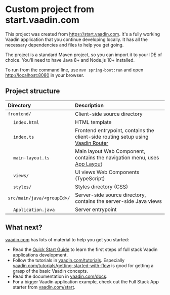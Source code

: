 # Custom project from start.vaadin.com

This project was created from https://start.vaadin.com. It's a fully working Vaadin application that you continue developing locally.
It has all the necessary dependencies and files to help you get going. 

The project is a standard Maven project, so you can import it to your IDE of choice. You'll need to have Java 8+ and Node.js 10+ installed.

To run from the command line, use `mvn spring-boot:run` and open [http://localhost:8080](http://localhost:8080) in your browser.

## Project structure

| Directory | Description |
| :--- | :--- |
| `frontend/` | Client-side source directory |
| &nbsp;&nbsp;&nbsp;&nbsp;`index.html` | HTML template |
| &nbsp;&nbsp;&nbsp;&nbsp;`index.ts` | Frontend entrypoint, contains the client-side routing setup using [Vaadin Router](https://vaadin.com/router) |
| &nbsp;&nbsp;&nbsp;&nbsp;`main-layout.ts` | Main layout Web Component, contains the navigation menu, uses [App Layout](https://vaadin.com/components/vaadin-app-layout) |
| &nbsp;&nbsp;&nbsp;&nbsp;`views/` | UI views Web Components (TypeScript) |
| &nbsp;&nbsp;&nbsp;&nbsp;`styles/` | Styles directory (CSS) |
| `src/main/java/<groupId>/` | Server-side source directory, contains the server-side Java views |
| &nbsp;&nbsp;&nbsp;&nbsp;`Application.java` | Server entrypoint |

## What next?

[vaadin.com](https://vaadin.com) has lots of material to help you get you started:

 - Read the [Quick Start Guide](https://vaadin.com/docs/v15/flow/ccdm/quick-start-guide.html) to learn the first steps of full stack Vaadin applications development.
 - Follow the tutorials in [vaadin.com/tutorials](https://vaadin.com/tutorials). Especially [vaadin.com/tutorials/getting-started-with-flow](https://vaadin.com/tutorials/getting-started-with-flow) is good for getting a grasp of the basic Vaadin concepts.
 - Read the documentation in [vaadin.com/docs](https://vaadin.com/docs).
 - For a bigger Vaadin application example, check out the Full Stack App starter from [vaadin.com/start](https://vaadin.com/start).
